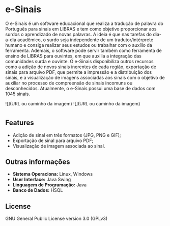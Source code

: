 # e-Sinais

O e-Sinais é um software educacional que realiza a tradução de palavra do Português para sinais em LIBRAS e tem como objetivo proporcionar aos surdos o aprendizado de novas palavras. A ideia é que nas tarefas do dia-a-dia acadêmico, o surdo seja independente de um tradutor/intérprete humano e consiga realizar seus estudos ou trabalhar com o auxílio da ferramenta. Ademais, o software pode servir também como ferramenta de ensino de LIBRAS para ouvintes, em que auxilia a integração das comunidades surda e ouvinte. O e-Sinais disponibiliza outros recursos como a adição de novos sinais inerentes de cada região, exportação de sinais para arquivo PDF, que permite a impressão e a distribuição dos sinais, e a visualização de imagens associadas aos sinais com o objetivo de auxiliar no processo de compreensão de sinais incomuns ou desconhecidos. Atualmente, o e-Sinais possui uma base de dados com 1045 sinais.

![](URL ou caminho da imagem)
![](URL ou caminho da imagem)

#

## Features
- Adição de sinal em três formatos (JPG, PNG e GIF);
- Exportação de sinal para arquivo PDF;
- Visualização de imagem associada ao sinal.

## Outras informações
- **Sistema Operaciona:** Linux, Windows
- **User Interface:** Java Swing
- **Linguagem de Programação:** Java
- **Banco de Dados:** HSQL

## License
GNU General Public License version 3.0 (GPLv3)
